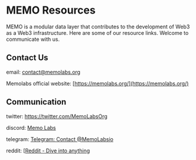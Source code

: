 # MEMO Resources

MEMO is a modular data layer that contributes to the development of Web3 as a Web3 infrastructure. Here are some of our resource links. Welcome to communicate with us.

## Contact Us

email: [contact@memolabs.org](contact@memolabs.org)

Memolabs official website: [https://memolabs.org/](https://memolabs.org/)

## Communication

twitter: https://twitter.com/MemoLabsOrg

discord: [Memo Labs](https://discord.com/invite/YG4Ydv2E7X)

telegram: [Telegram: Contact @MemoLabsio](https://t.me/MemoLabsio)

reddit: [[Reddit - Dive into anything](https://www.reddit.com/user/memolabs/)